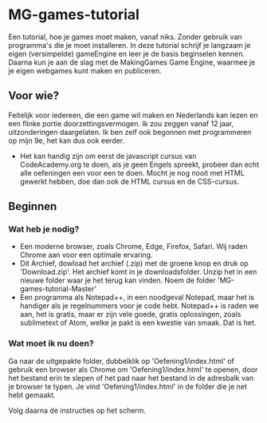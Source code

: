 # MG-games-tutorial
Een tutorial, hoe je games moet maken, vanaf niks. Zonder gebruik van programma's die je moet installeren. 
In deze tutorial schrijf je langzaam je eigen (versimpelde) gameEngine en leer je de basis beginselen kennen.
Daarna kun je aan de slag met de MakingGames Game Engine, waarmee je je eigen webgames kunt maken en publiceren.

## Voor wie?
Feitelijk voor iedereen, die een game wil maken en Nederlands kan lezen en een flinke portie doorzettingsvermogen. Ik zou zeggen vanaf 12 jaar, uitzonderingen daargelaten. Ik ben zelf ook begonnen met programmeren op mijn 9e, het kan dus ook eerder.
 - Het kan handig zijn om eerst de javascript cursus van CodeAcademy.org te doen, als je geen Engels spreekt, probeer dan echt alle oefeningen een voor een te doen. Mocht je nog nooit met HTML gewerkt hebben, doe dan ook de HTML cursus en de CSS-cursus.

## Beginnen

### Wat heb je nodig?
 - Een moderne browser, zoals Chrome, Edge, Firefox, Safari. Wij raden Chrome aan voor een optimale ervaring.
 - Dit Archief, dowload het archief (.zip) met de groene knop en druk op 'Download.zip'. Het archief komt in je downloadsfolder. Unzip het in een nieuwe folder waar je het terug kan vinden. Noem de folder 'MG-games-tutorial-Master'
 - Een programma als Notepad++, in een noodgeval Notepad, maar het is handiger als je regelnummers voor je code hebt.
   Notepad++ is raden we aan, het is gratis, maar er zijn vele goede, gratis oplossingen, 
   zoals sublimetext of Atom, welke je pakt is een kwestie van smaak.
 Dat is het.
 
### Wat moet ik nu doen?
Ga naar de uitgepakte folder, dubbelklik op 'Oefening1/index.html' of gebruik een browser als Chrome om 'Oefening1/index.html' te openen, door het bestand erin te slepen of het pad naar het bestand in de adresbalk van je browser te typen. 
Je vind 'Oefening1/index.html' in de folder die je net hebt gemaakt.

Volg daarna de instructies op het scherm.
